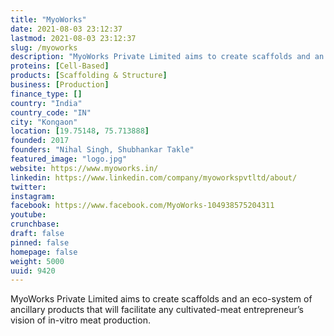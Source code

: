 ```yaml
---
title: "MyoWorks"
date: 2021-08-03 23:12:37
lastmod: 2021-08-03 23:12:37
slug: /myoworks
description: "MyoWorks Private Limited aims to create scaffolds and an eco-system of ancillary products that will facilitate any cultivated-meat entrepreneur’s vision of in-vitro meat production."
proteins: [Cell-Based]
products: [Scaffolding & Structure]
business: [Production]
finance_type: []
country: "India"
country_code: "IN"
city: "Kongaon"
location: [19.75148, 75.713888]
founded: 2017
founders: "Nihal Singh, Shubhankar Takle"
featured_image: "logo.jpg"
website: https://www.myoworks.in/
linkedin: https://www.linkedin.com/company/myoworkspvtltd/about/
twitter: 
instagram: 
facebook: https://www.facebook.com/MyoWorks-104938575204311
youtube: 
crunchbase: 
draft: false
pinned: false
homepage: false
weight: 5000
uuid: 9420
---
```

MyoWorks Private Limited aims to create scaffolds and an eco-system of ancillary products that will facilitate any cultivated-meat entrepreneur’s vision of in-vitro meat production.
